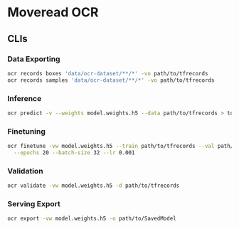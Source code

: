 # Moveread OCR

## CLIs

### Data Exporting

```bash
ocr records boxes 'data/ocr-dataset/**/*' -vo path/to/tfrecords
ocr records samples 'data/ocr-dataset/**/*' -vo path/to/tfrecords
```

### Inference

```bash
ocr predict -v --weights model.weights.h5 --data path/to/tfrecords > top-preds.ndjson
```

### Finetuning

```bash
ocr finetune -vw model.weights.h5 --train path/to/tfrecords --val path/to/tfrecords \
  --epochs 20 --batch-size 32 --lr 0.001
```

### Validation

```bash
ocr validate -vw model.weights.h5 -d path/to/tfrecords
```

### Serving Export

```bash
ocr export -vw model.weights.h5 -o path/to/SavedModel
```